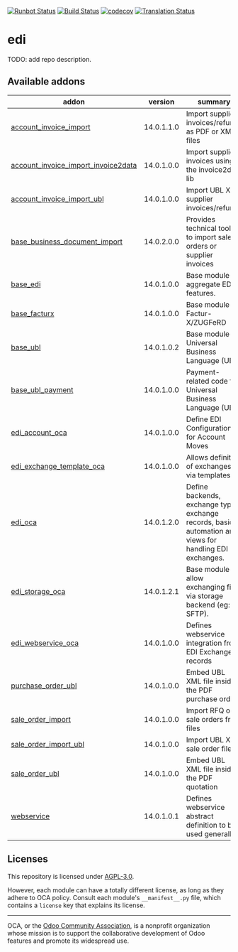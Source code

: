 [![Runbot Status](https://runbot.odoo-community.org/runbot/badge/flat/226/14.0.svg)](https://runbot.odoo-community.org/runbot/repo/github-com-oca-edi-226)
[![Build Status](https://travis-ci.com/OCA/edi.svg?branch=14.0)](https://travis-ci.com/OCA/edi)
[![codecov](https://codecov.io/gh/OCA/edi/branch/14.0/graph/badge.svg)](https://codecov.io/gh/OCA/edi)
[![Translation Status](https://translation.odoo-community.org/widgets/edi-14-0/-/svg-badge.svg)](https://translation.odoo-community.org/engage/edi-14-0/?utm_source=widget)

<!-- /!\ do not modify above this line -->

# edi

TODO: add repo description.

<!-- /!\ do not modify below this line -->

<!-- prettier-ignore-start -->

[//]: # (addons)

Available addons
----------------
addon | version | summary
--- | --- | ---
[account_invoice_import](account_invoice_import/) | 14.0.1.1.0 | Import supplier invoices/refunds as PDF or XML files
[account_invoice_import_invoice2data](account_invoice_import_invoice2data/) | 14.0.1.0.0 | Import supplier invoices using the invoice2data lib
[account_invoice_import_ubl](account_invoice_import_ubl/) | 14.0.1.0.0 | Import UBL XML supplier invoices/refunds
[base_business_document_import](base_business_document_import/) | 14.0.2.0.0 | Provides technical tools to import sale orders or supplier invoices
[base_edi](base_edi/) | 14.0.1.0.0 | Base module to aggregate EDI features.
[base_facturx](base_facturx/) | 14.0.1.0.0 | Base module for Factur-X/ZUGFeRD
[base_ubl](base_ubl/) | 14.0.1.0.2 | Base module for Universal Business Language (UBL)
[base_ubl_payment](base_ubl_payment/) | 14.0.1.0.0 | Payment-related code for Universal Business Language (UBL)
[edi_account_oca](edi_account_oca/) | 14.0.1.0.0 | Define EDI Configuration for Account Moves
[edi_exchange_template_oca](edi_exchange_template_oca/) | 14.0.1.0.0 | Allows definition of exchanges via templates.
[edi_oca](edi_oca/) | 14.0.1.2.0 | Define backends, exchange types, exchange records, basic automation and views for handling EDI exchanges.
[edi_storage_oca](edi_storage_oca/) | 14.0.1.2.1 | Base module to allow exchanging files via storage backend (eg: SFTP).
[edi_webservice_oca](edi_webservice_oca/) | 14.0.1.0.0 | Defines webservice integration from EDI Exchange records
[purchase_order_ubl](purchase_order_ubl/) | 14.0.1.0.0 | Embed UBL XML file inside the PDF purchase order
[sale_order_import](sale_order_import/) | 14.0.1.0.0 | Import RFQ or sale orders from files
[sale_order_import_ubl](sale_order_import_ubl/) | 14.0.1.0.0 | Import UBL XML sale order files
[sale_order_ubl](sale_order_ubl/) | 14.0.1.0.0 | Embed UBL XML file inside the PDF quotation
[webservice](webservice/) | 14.0.1.0.1 | Defines webservice abstract definition to be used generally

[//]: # (end addons)

<!-- prettier-ignore-end -->

## Licenses

This repository is licensed under [AGPL-3.0](LICENSE).

However, each module can have a totally different license, as long as they adhere to OCA
policy. Consult each module's `__manifest__.py` file, which contains a `license` key
that explains its license.

----

OCA, or the [Odoo Community Association](http://odoo-community.org/), is a nonprofit
organization whose mission is to support the collaborative development of Odoo features
and promote its widespread use.
